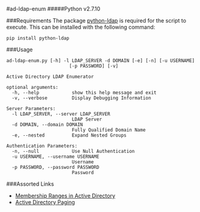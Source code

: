 #ad-ldap-enum
#####Python v2.7.10

###Requirements
The package [python-ldap](http://www.python-ldap.org/index.html) is required for the script to execute. This can be installed with the following command:
```
pip install python-ldap
````

###Usage
```
ad-ldap-enum.py [-h] -l LDAP_SERVER -d DOMAIN [-e] [-n] [-u USERNAME]
                       [-p PASSWORD] [-v]

Active Directory LDAP Enumerator

optional arguments:
  -h, --help            show this help message and exit
  -v, --verbose         Display Debugging Information

Server Parameters:
  -l LDAP_SERVER, --server LDAP_SERVER
                        LDAP Server
  -d DOMAIN, --domain DOMAIN
                        Fully Qualified Domain Name
  -e, --nested          Expand Nested Groups

Authentication Parameters:
  -n, --null            Use Null Authentication
  -u USERNAME, --username USERNAME
                        Username
  -p PASSWORD, --password PASSWORD
                        Password
```


###Assorted Links
* [Membership Ranges in Active Directory](https://msdn.microsoft.com/en-us/library/Aa367017)
* [Active Directory Paging](https://technet.microsoft.com/en-us/library/Cc755809(v=WS.10).aspx#w2k3tr_adsrh_how_lhjt)
